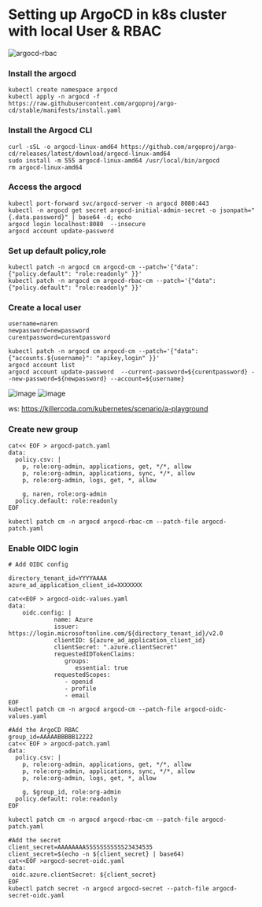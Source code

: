 # Setting up ArgoCD in k8s cluster with local User & RBAC 
![argocd-rbac](https://user-images.githubusercontent.com/3488520/204094103-33ed7434-efe4-489b-afc5-c4971ef37d90.jpg)




### Install the argocd
```
kubectl create namespace argocd
kubectl apply -n argocd -f https://raw.githubusercontent.com/argoproj/argo-cd/stable/manifests/install.yaml
```

### Install the Argocd CLI
```
curl -sSL -o argocd-linux-amd64 https://github.com/argoproj/argo-cd/releases/latest/download/argocd-linux-amd64
sudo install -m 555 argocd-linux-amd64 /usr/local/bin/argocd
rm argocd-linux-amd64
```
### Access the argocd 
```
kubectl port-forward svc/argocd-server -n argocd 8080:443
kubectl -n argocd get secret argocd-initial-admin-secret -o jsonpath="{.data.password}" | base64 -d; echo
argocd login localhost:8080  --insecure
argocd account update-password 
```
### Set up default policy,role
```
kubectl patch -n argocd cm argocd-cm --patch='{"data":{"policy.default": "role:readonly" }}'
kubectl patch -n argocd cm argocd-rbac-cm --patch='{"data":{"policy.default": "role:readonly" }}'

```

### Create a local user 
```
username=naren
newpassword=newpassword
curentpassword=curentpassword

kubectl patch -n argocd cm argocd-cm --patch='{"data":{"accounts.${username}": "apikey,login" }}'
argocd account list 
argocd account update-password  --current-password=${curentpassword} --new-password=${newpassword} --account=${username}

```
![image](https://user-images.githubusercontent.com/3488520/204011839-a2d042b0-0f8e-4864-803a-97753443432d.png)
![image](https://user-images.githubusercontent.com/3488520/204012094-354261a1-bf4a-4bf9-be46-30a17c41b06e.png)

ws: https://killercoda.com/kubernetes/scenario/a-playground

### Create new group 
```
cat<< EOF > argocd-patch.yaml
data:
  policy.csv: |
    p, role:org-admin, applications, get, */*, allow
    p, role:org-admin, applications, sync, */*, allow
    p, role:org-admin, logs, get, *, allow

    g, naren, role:org-admin
  policy.default: role:readonly
EOF

kubectl patch cm -n argocd argocd-rbac-cm --patch-file argocd-patch.yaml

```
### Enable OIDC login 
```
# Add OIDC config

directory_tenant_id=YYYYAAAA
azure_ad_application_client_id=XXXXXXX

cat<<EOF > argocd-oidc-values.yaml
data:
    oidc.config: |
             name: Azure
             issuer: https://login.microsoftonline.com/${directory_tenant_id}/v2.0
             clientID: ${azure_ad_application_client_id}
             clientSecret: ".azure.clientSecret"
             requestedIDTokenClaims:
                groups:
                   essential: true
             requestedScopes:
                - openid
                - profile
                - email
EOF
kubectl patch cm -n argocd argocd-cm --patch-file argocd-oidc-values.yaml

#Add the ArgoCD RBAC
group_id=AAAAABBBBB12222
cat<< EOF > argocd-patch.yaml
data:
  policy.csv: |
    p, role:org-admin, applications, get, */*, allow
    p, role:org-admin, applications, sync, */*, allow
    p, role:org-admin, logs, get, *, allow

    g, $group_id, role:org-admin
  policy.default: role:readonly
EOF

kubectl patch cm -n argocd argocd-rbac-cm --patch-file argocd-patch.yaml

#Add the secret 
client_secret=AAAAAAAASSSSSSSSSSS23434535
client_secret=$(echo -n ${client_secret} | base64)
cat<<EOF >argocd-secret-oidc.yaml
data:
 oidc.azure.clientSecret: ${client_secret}
EOF
kubectl patch secret -n argocd argocd-secret --patch-file argocd-secret-oidc.yaml


```
